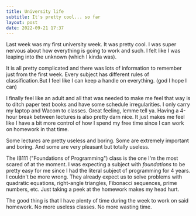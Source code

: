 ```yaml
---
title: University life
subtitle: It's pretty cool... so far
layout: post
date: 2022-09-21 17:37
---
```


Last week was my first university week. It was pretty cool. I was super nervous about how everything is going to work and such. I felt like I was leaping into the unknown (which I kinda was).

It is all pretty complicated and there was lots of information to remember just from the first week. Every subject has different rules of classification.But I feel like I can keep a handle on everything. (god I hope I can)

I finally feel like an adult and all that was needed to make me feel that way is to ditch paper text books and have some schedule irregularities. I only carry my laptop and Wacom to classes.
Great feeling, lemme tell ya. Having a 4-hour break between lectures is also pretty darn nice. It just makes me feel like I have a bit more control of
how I spend my free time since I can work on homework in that time.

Some lectures are pretty useless and boring. Some are extremely important and boring. And some are very pleasant but totally useless.

The IB111 ("Foundations of Programming") class is the one I'm the most scared of at the moment. I was expecting a subject with *foundations* to be pretty
easy for me since I had the literal subject of programming for 4 years. I couldn't be more wrong. They already expect us to solve problems with quadratic equations, 
right-angle triangles, Fibonacci sequences, prime numbers, etc. Just taking a peek at the homework makes my head hurt.

The good thing is that I have plenty of time during the week to work on said homework. No more useless classes. No more wasting time.
